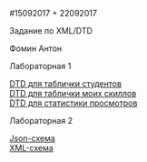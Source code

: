 
#15092017 + 22092017

Задание по XML/DTD

Фомин Антон

Лабораторная 1

   <a href="https://github.com/GossJS/15092017-fominanton/tree/master/part1"> DTD для таблички студентов</a> <br>
   <a href="https://github.com/GossJS/15092017-fominanton/tree/master/part2">DTD для таблички моих скиллов</a><br>
   <a href="https://github.com/GossJS/15092017-fominanton/tree/master/part3"> DTD для статистики просмотров</a><br>

Лабораторная 2

   <a href="https://github.com/GossJS/15092017-fominanton/tree/master/part4"> Json-схема</a><br>
   <a href="https://github.com/GossJS/15092017-fominanton/tree/master/part5" > XML-схема </a>

